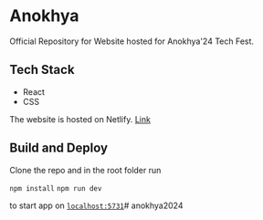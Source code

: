 # Anokhya

Official Repository for Website hosted for Anokhya'24 Tech Fest.

## Tech Stack
- React
- CSS

The website is hosted on Netlify. [Link](https://anokhya.netlify.app/)

## Build and Deploy

Clone the repo and in the root folder run

`npm install`
`npm run dev`

to start app on [`localhost:5731`](localhost:5173)# anokhya2024
